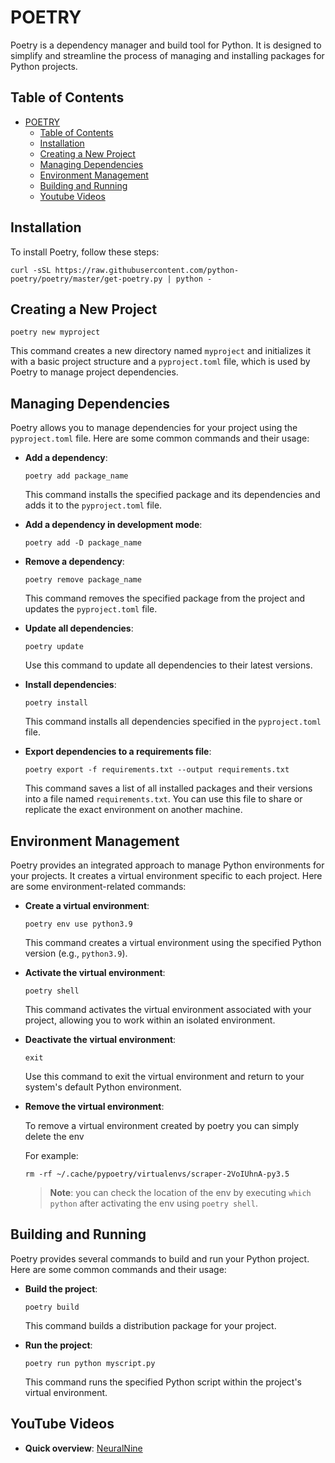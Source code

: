 # POETRY

Poetry is a dependency manager and build tool for Python. It is designed to simplify and streamline the process of managing and installing packages for Python projects.

## Table of Contents

- [POETRY](#poetry)
  - [Table of Contents](#table-of-contents)
  - [Installation](#installation)
  - [Creating a New Project](#creating-a-new-project)
  - [Managing Dependencies](#managing-dependencies)
  - [Environment Management](#environment-management)
  - [Building and Running](#building-and-running)
  - [Youtube Videos](#youtube-videos)

## Installation

To install Poetry, follow these steps:

   ```shell
   curl -sSL https://raw.githubusercontent.com/python-poetry/poetry/master/get-poetry.py | python -
   ```

## Creating a New Project

   ```shell
   poetry new myproject
   ```

   This command creates a new directory named `myproject` and initializes it with a basic project structure and a `pyproject.toml` file, which is used by Poetry to manage project dependencies.

## Managing Dependencies

Poetry allows you to manage dependencies for your project using the `pyproject.toml` file. Here are some common commands and their usage:

- **Add a dependency**:

  ```shell
  poetry add package_name
  ```

  This command installs the specified package and its dependencies and adds it to the `pyproject.toml` file.

- **Add a dependency in development mode**:
  
  ```shell
  poetry add -D package_name
  ```

- **Remove a dependency**:

  ```shell
  poetry remove package_name
  ```

  This command removes the specified package from the project and updates the `pyproject.toml` file.

- **Update all dependencies**:

  ```shell
  poetry update
  ```

  Use this command to update all dependencies to their latest versions.

- **Install dependencies**:

  ```shell
  poetry install
  ```

  This command installs all dependencies specified in the `pyproject.toml` file.

- **Export dependencies to a requirements file**:

  ```shell
  poetry export -f requirements.txt --output requirements.txt
  ```

  This command saves a list of all installed packages and their versions into a file named `requirements.txt`. You can use this file to share or replicate the exact environment on another machine.

## Environment Management

Poetry provides an integrated approach to manage Python environments for your projects. It creates a virtual environment specific to each project. Here are some environment-related commands:

- **Create a virtual environment**:

  ```shell
  poetry env use python3.9
  ```

  This command creates a virtual environment using the specified Python version (e.g., `python3.9`).

- **Activate the virtual environment**:

  ```shell
  poetry shell
  ```

  This command activates the virtual environment associated with your project, allowing you to work within an isolated environment.

- **Deactivate the virtual environment**:

  ```shell
  exit
  ```

  Use this command to exit the virtual environment and return to your system's default Python environment.

- **Remove the virtual environment**:
  
  To remove a virtual environment created by poetry you can simply delete the env

  For example:

  ```shell
  rm -rf ~/.cache/pypoetry/virtualenvs/scraper-2VoIUhnA-py3.5 
  ```
  
  > **Note**: you can check the location of the env by executing `which python` after activating the env using `poetry shell`.

## Building and Running

Poetry provides several commands to build and run your Python project. Here are some common commands and their usage:

- **Build the project**:

  ```shell
  poetry build
  ```

  This command builds a distribution package for your project.

- **Run the project**:

  ```shell
  poetry run python myscript.py
  ```

  This command runs the specified Python script within the project's virtual environment.

## YouTube Videos

- **Quick overview**: [NeuralNine](https://www.youtube.com/watch?v=Qks3eqlImy8)
  
